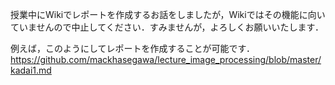 授業中にWikiでレポートを作成するお話をしましたが，Wikiではその機能に向いていませんので中止してください．すみませんが，よろしくお願いいたします．

例えば，このようにしてレポートを作成することが可能です．  
https://github.com/mackhasegawa/lecture_image_processing/blob/master/kadai1.md



